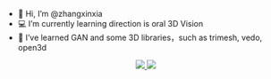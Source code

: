 - 👋 Hi, I’m @zhangxinxia
- 💻 I’m currently learning direction is oral 3D Vision
- 🌱 I’ve learned GAN and some 3D libraries，such as trimesh, vedo, open3d

<!-- 联系徽章 -->
<p align="center">
   <a href="https://weixin.qq.com/">
  <img src="https://img.shields.io/badge/Xinxia_2458543125-blue?style=flat-square&logo=wechat">
 </a>
 <a href="mailto:2458543125@qq.com">
  <img src="https://img.shields.io/badge/2458543125@qq.com-red?style=flat-square&logo=gmail&logoColor=white">
 </a>
 </p>
<!--
**Zhangxx-NaMuu/Zhangxx-NaMuu** is a ✨ _special_ ✨ repository because its `README.md` (this file) appears on your GitHub profile.

Here are some ideas to get you started:
-->
